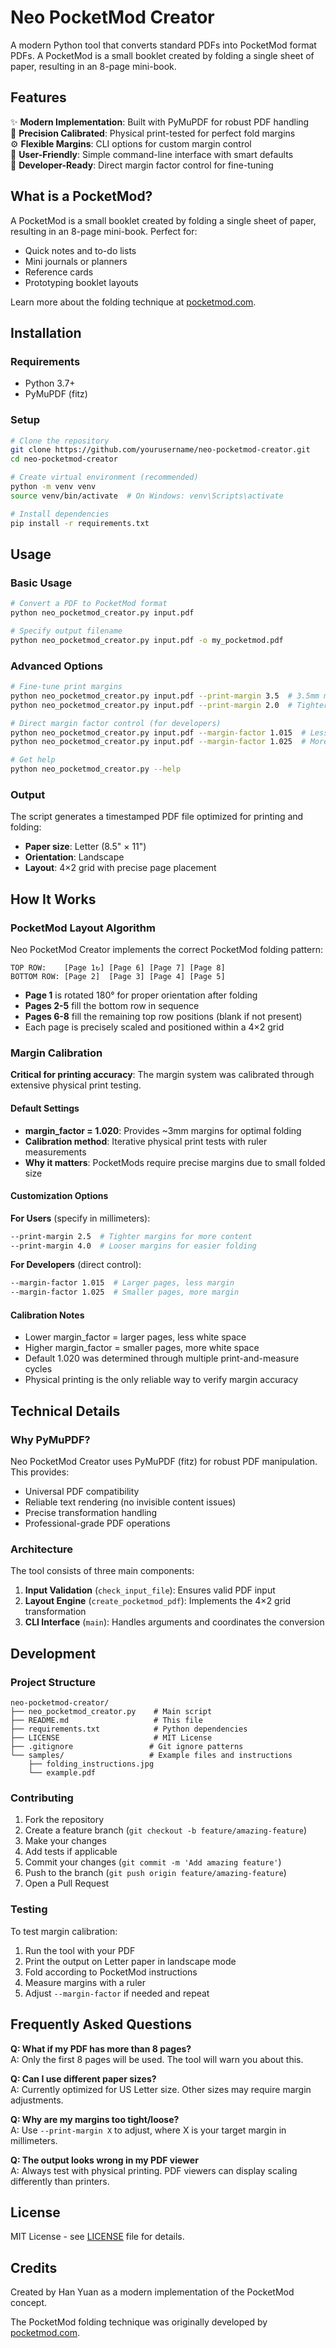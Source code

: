 # Neo PocketMod Creator

A modern Python tool that converts standard PDFs into PocketMod format PDFs. A PocketMod is a small booklet created by folding a single sheet of paper, resulting in an 8-page mini-book.

## Features

✨ **Modern Implementation**: Built with PyMuPDF for robust PDF handling  
🎯 **Precision Calibrated**: Physical print-tested for perfect fold margins  
⚙️ **Flexible Margins**: CLI options for custom margin control  
📱 **User-Friendly**: Simple command-line interface with smart defaults  
🔧 **Developer-Ready**: Direct margin factor control for fine-tuning  

## What is a PocketMod?

A PocketMod is a small booklet created by folding a single sheet of paper, resulting in an 8-page mini-book. Perfect for:
- Quick notes and to-do lists
- Mini journals or planners  
- Reference cards
- Prototyping booklet layouts

Learn more about the folding technique at [pocketmod.com](https://pocketmod.com/).

## Installation

### Requirements

- Python 3.7+
- PyMuPDF (fitz)

### Setup

```bash
# Clone the repository
git clone https://github.com/yourusername/neo-pocketmod-creator.git
cd neo-pocketmod-creator

# Create virtual environment (recommended)
python -m venv venv
source venv/bin/activate  # On Windows: venv\Scripts\activate

# Install dependencies
pip install -r requirements.txt
```

## Usage

### Basic Usage

```bash
# Convert a PDF to PocketMod format
python neo_pocketmod_creator.py input.pdf

# Specify output filename  
python neo_pocketmod_creator.py input.pdf -o my_pocketmod.pdf
```

### Advanced Options

```bash
# Fine-tune print margins
python neo_pocketmod_creator.py input.pdf --print-margin 3.5  # 3.5mm margins
python neo_pocketmod_creator.py input.pdf --print-margin 2.0  # Tighter margins

# Direct margin factor control (for developers)
python neo_pocketmod_creator.py input.pdf --margin-factor 1.015  # Less margin
python neo_pocketmod_creator.py input.pdf --margin-factor 1.025  # More margin

# Get help
python neo_pocketmod_creator.py --help
```

### Output

The script generates a timestamped PDF file optimized for printing and folding:
- **Paper size**: Letter (8.5" × 11")
- **Orientation**: Landscape
- **Layout**: 4×2 grid with precise page placement

## How It Works

### PocketMod Layout Algorithm

Neo PocketMod Creator implements the correct PocketMod folding pattern:

```
TOP ROW:    [Page 1↻] [Page 6] [Page 7] [Page 8]
BOTTOM ROW: [Page 2]  [Page 3] [Page 4] [Page 5]
```

- **Page 1** is rotated 180° for proper orientation after folding
- **Pages 2-5** fill the bottom row in sequence  
- **Pages 6-8** fill the remaining top row positions (blank if not present)
- Each page is precisely scaled and positioned within a 4×2 grid

### Margin Calibration

**Critical for printing accuracy**: The margin system was calibrated through extensive physical print testing.

#### Default Settings
- **margin_factor = 1.020**: Provides ~3mm margins for optimal folding
- **Calibration method**: Iterative physical print tests with ruler measurements
- **Why it matters**: PocketMods require precise margins due to small folded size

#### Customization Options

**For Users** (specify in millimeters):
```bash
--print-margin 2.5  # Tighter margins for more content
--print-margin 4.0  # Looser margins for easier folding
```

**For Developers** (direct control):
```bash  
--margin-factor 1.015  # Larger pages, less margin
--margin-factor 1.025  # Smaller pages, more margin
```

#### Calibration Notes
- Lower margin_factor = larger pages, less white space
- Higher margin_factor = smaller pages, more white space
- Default 1.020 was determined through multiple print-and-measure cycles
- Physical printing is the only reliable way to verify margin accuracy

## Technical Details

### Why PyMuPDF?

Neo PocketMod Creator uses PyMuPDF (fitz) for robust PDF manipulation. This provides:
- Universal PDF compatibility 
- Reliable text rendering (no invisible content issues)
- Precise transformation handling
- Professional-grade PDF operations

### Architecture

The tool consists of three main components:

1. **Input Validation** (`check_input_file`): Ensures valid PDF input
2. **Layout Engine** (`create_pocketmod_pdf`): Implements the 4×2 grid transformation 
3. **CLI Interface** (`main`): Handles arguments and coordinates the conversion

## Development

### Project Structure

```
neo-pocketmod-creator/
├── neo_pocketmod_creator.py    # Main script
├── README.md                   # This file
├── requirements.txt            # Python dependencies
├── LICENSE                     # MIT License
├── .gitignore                 # Git ignore patterns
└── samples/                   # Example files and instructions
    ├── folding_instructions.jpg
    └── example.pdf
```

### Contributing

1. Fork the repository
2. Create a feature branch (`git checkout -b feature/amazing-feature`)
3. Make your changes
4. Add tests if applicable
5. Commit your changes (`git commit -m 'Add amazing feature'`)
6. Push to the branch (`git push origin feature/amazing-feature`)
7. Open a Pull Request

### Testing

To test margin calibration:

1. Run the tool with your PDF
2. Print the output on Letter paper in landscape mode
3. Fold according to PocketMod instructions
4. Measure margins with a ruler
5. Adjust `--margin-factor` if needed and repeat

## Frequently Asked Questions

**Q: What if my PDF has more than 8 pages?**  
A: Only the first 8 pages will be used. The tool will warn you about this.

**Q: Can I use different paper sizes?**  
A: Currently optimized for US Letter size. Other sizes may require margin adjustments.

**Q: Why are my margins too tight/loose?**  
A: Use `--print-margin X` to adjust, where X is your target margin in millimeters.

**Q: The output looks wrong in my PDF viewer**  
A: Always test with physical printing. PDF viewers can display scaling differently than printers.

## License

MIT License - see [LICENSE](LICENSE) file for details.

## Credits

Created by Han Yuan as a modern implementation of the PocketMod concept.

The PocketMod folding technique was originally developed by [pocketmod.com](https://pocketmod.com/).